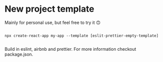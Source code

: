 # New project template

Mainly for personal use, but feel free to try it  🙃

```

npx create-react-app my-app --template [eslit-prettier-empty-template]


```


Build in eslint, airbnb and prettier. For more information checkout package.json.
